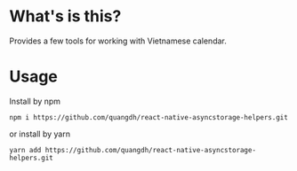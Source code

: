 # What's is this?
Provides a few tools for working with Vietnamese calendar.

# Usage
Install by npm
```
npm i https://github.com/quangdh/react-native-asyncstorage-helpers.git
```
or install by yarn
```
yarn add https://github.com/quangdh/react-native-asyncstorage-helpers.git
```